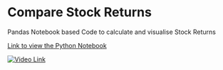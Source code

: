 # Compare Stock Returns
Pandas Notebook based Code to calculate and visualise Stock Returns

[Link to view the Python Notebook](https://nbviewer.jupyter.org/github/SiriusBrightstar/Compare_Stock_Returns/blob/main/Compare_Stock_Returns.ipynb)

[![Video Link](https://img.youtube.com/vi/Y9tbRF0VUHY/0.jpg)](https://youtu.be/Y9tbRF0VUHY)
